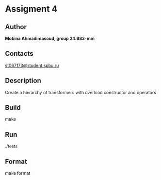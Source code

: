 # Assigment 4
## Author
**Mobina Ahmadimasoud, group 24.B83-mm**
## Contacts
st067173@student.spbu.ru
## Description
Create a hierarchy of transformers with overload constructor and operators
## Build
make
## Run
./tests
## Format
make format